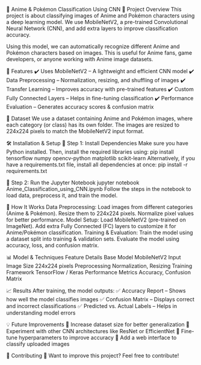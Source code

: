 🎌 Anime & Pokémon Classification Using CNN
📌 Project Overview
This project is about classifying images of Anime and Pokémon characters using a deep learning model. We use MobileNetV2, a pre-trained Convolutional Neural Network (CNN), and add extra layers to improve classification accuracy.

Using this model, we can automatically recognize different Anime and Pokémon characters based on images. This is useful for Anime fans, game developers, or anyone working with Anime image datasets.

🌟 Features
✔️ Uses MobileNetV2 – A lightweight and efficient CNN model
✔️ Data Preprocessing – Normalization, resizing, and shuffling of images
✔️ Transfer Learning – Improves accuracy with pre-trained features
✔️ Custom Fully Connected Layers – Helps in fine-tuning classification
✔️ Performance Evaluation – Generates accuracy scores & confusion matrix

📂 Dataset
We use a dataset containing Anime and Pokémon images, where each category (or class) has its own folder. The images are resized to 224x224 pixels to match the MobileNetV2 input format.

🛠 Installation & Setup
🔹 Step 1: Install Dependencies
Make sure you have Python installed. Then, install the required libraries using:
pip install tensorflow numpy opencv-python matplotlib scikit-learn
Alternatively, if you have a requirements.txt file, install all dependencies at once:
pip install -r requirements.txt

🔹 Step 2: Run the Jupyter Notebook
jupyter notebook Anime_Classification_using_CNN.ipynb
Follow the steps in the notebook to load data, preprocess it, and train the model.

🔧 How It Works
Data Preprocessing:
Load images from different categories (Anime & Pokémon).
Resize them to 224x224 pixels.
Normalize pixel values for better performance.
Model Setup:
Load MobileNetV2 (pre-trained on ImageNet).
Add extra Fully Connected (FC) layers to customize it for Anime/Pokémon classification.
Training & Evaluation:
Train the model using a dataset split into training & validation sets.
Evaluate the model using accuracy, loss, and confusion matrix.

📊 Model & Techniques
Feature	Details
Base Model	MobileNetV2
Input Image Size	224x224 pixels
Preprocessing	Normalization, Resizing
Training Framework	TensorFlow / Keras
Performance Metrics	Accuracy, Confusion Matrix

📈 Results
After training, the model outputs:
✅ Accuracy Report – Shows how well the model classifies images
✅ Confusion Matrix – Displays correct and incorrect classifications
✅ Predicted vs. Actual Labels – Helps in understanding model errors

💡 Future Improvements
🔹 Increase dataset size for better generalization
🔹 Experiment with other CNN architectures like ResNet or EfficientNet
🔹 Fine-tune hyperparameters to improve accuracy
🔹 Add a web interface to classify uploaded images

🤝 Contributing
🚀 Want to improve this project? Feel free to contribute!
